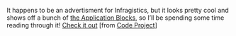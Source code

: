 It happens to be an advertisment for Infragistics, but it looks pretty cool and shows off a bunch of <a href="http://msdn.microsoft.com/vbasic/letters/20030724" target="_blank" class="broken_link">the Application Blocks</a>, so I&#8217;ll be spending some time reading through it! <a href="http://devcenter.infragistics.com/RefApps/Tracker/tracker.aspx" target="_blank">Check it out</a> [from <a href="http://www.codeproject.com" target="_blank">Code Project</a>]